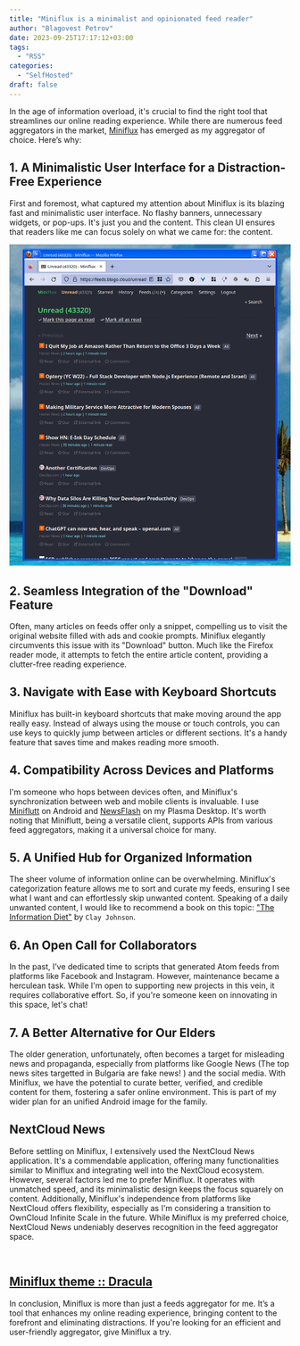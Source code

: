 ```yaml
---
title: "Miniflux is a minimalist and opinionated feed reader"
author: "Blagovest Petrov"
date: 2023-09-25T17:17:12+03:00
tags:
  - "RSS"
categories:
  - "SelfHosted"
draft: false
---
```


In the age of information overload, it's crucial to find the right tool that streamlines our online reading experience. While there are numerous feed aggregators in the market, [Miniflux](https://miniflux.app/) has emerged as my aggregator of choice. Here’s why:

## 1. A Minimalistic User Interface for a Distraction-Free Experience

First and foremost, what captured my attention about Miniflux is its blazing fast and minimalistic user interface. No flashy banners, unnecessary widgets, or pop-ups. It's just you and the content. This clean UI ensures that readers like me can focus solely on what we came for: the content.

![minifux](img/miniflux.png)

## 2. Seamless Integration of the "Download" Feature

Often, many articles on feeds offer only a snippet, compelling us to visit the original website filled with ads and cookie prompts. Miniflux elegantly circumvents this issue with its "Download" button. Much like the Firefox reader mode, it attempts to fetch the entire article content, providing a clutter-free reading experience.

## 3. Navigate with Ease with Keyboard Shortcuts

Miniflux has built-in keyboard shortcuts that make moving around the app really easy. Instead of always using the mouse or touch controls, you can use keys to quickly jump between articles or different sections. It's a handy feature that saves time and makes reading more smooth.

## 4. Compatibility Across Devices and Platforms

I'm someone who hops between devices often, and Miniflux's synchronization between web and mobile clients is invaluable. I use [Miniflutt](https://github.com/DocMarty84/miniflutt) on Android and [NewsFlash](https://gitlab.com/news-flash/news_flash_gtk) on my Plasma Desktop. It's worth noting that Miniflutt, being a versatile client, supports APIs from various feed aggregators, making it a universal choice for many.

## 5. A Unified Hub for Organized Information

The sheer volume of information online can be overwhelming. Miniflux's categorization feature allows me to sort and curate my feeds, ensuring I see what I want and can effortlessly skip unwanted content.
Speaking of a daily unwanted content, I would like to recommend a book on this topic: ["The Information Diet"](https://www.oreilly.com/library/view/the-information-diet/9781449321536/) by `Clay Johnson`. 

## 6. An Open Call for Collaborators

In the past, I’ve dedicated time to scripts that generated Atom feeds from platforms like Facebook and Instagram. However, maintenance became a herculean task. While I'm open to supporting new projects in this vein, it requires collaborative effort. So, if you're someone keen on innovating in this space, let's chat!

## 7. A Better Alternative for Our Elders

The older generation, unfortunately, often becomes a target for misleading news and propaganda, especially from platforms like Google News (The top news sites targetted in Bulgaria are fake news! ) and the social media. With Miniflux, we have the potential to curate better, verified, and credible content for them, fostering a safer online environment. This is part of my wider plan for an unified Android image for the family.

## NextCloud News

Before settling on Miniflux, I extensively used the NextCloud News application. It's a commendable application, offering many functionalities similar to Miniflux and integrating well into the NextCloud ecosystem. However, several factors led me to prefer Miniflux. It operates with unmatched speed, and its minimalistic design keeps the focus squarely on content. Additionally, Miniflux's independence from platforms like NextCloud offers flexibility, especially as I'm considering a transition to OwnCloud Infinite Scale in the future. While Miniflux is my preferred choice, NextCloud News undeniably deserves recognition in the feed aggregator space.

<br/>

## [Miniflux theme :: Dracula](https://petrovs.info/post/2023-09-11-miniflux-dracula/)

In conclusion, Miniflux is more than just a feeds aggregator for me. It’s a tool that enhances my online reading experience, bringing content to the forefront and eliminating distractions. If you're looking for an efficient and user-friendly aggregator, give Miniflux a try.